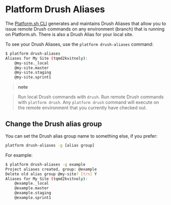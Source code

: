 # Platform Drush Aliases

The [Platform.sh CLI](https://github.com/platformsh/platformsh-cli)
generates and maintains Drush Aliases that allow you to issue remote
Drush commands on any environment (branch) that is running on
Platform.sh. There is also a Drush Alias for your local site.

To see your Drush Aliases, use the `platform drush-aliases` command:

```bash
$ platform drush-aliases
Aliases for My Site (tqmd2kvitnoly):
    @my-site._local
    @my-site.master
    @my-site.staging
    @my-site.sprint1
```

> **note**

> Run local Drush commands with `drush`. Run remote Drush commands with
> `platform drush`. Any `platform drush` command will execute on the
> remote environment that you currently have checked out.

## Change the Drush alias group

You can set the Drush alias group name to something else, if you prefer:

```bash
platform drush-aliases -g [alias group]
```

For example:

```bash
$ platform drush-aliases -g example
Project aliases created, group: @example
Delete old alias group @my-site? [Y/n] Y
Aliases for My Site (tqmd2kvitnoly):
    @example._local
    @example.master
    @example.staging
    @example.sprint1
```
